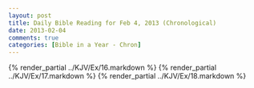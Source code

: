 ```yaml
---
layout: post
title: Daily Bible Reading for Feb 4, 2013 (Chronological)
date: 2013-02-04
comments: true
categories: [Bible in a Year - Chron]
---
```

{% render_partial ../KJV/Ex/16.markdown %}
{% render_partial ../KJV/Ex/17.markdown %}
{% render_partial ../KJV/Ex/18.markdown %}
